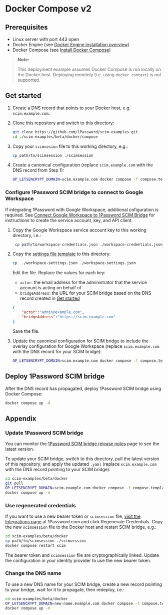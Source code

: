 # Docker Compose v2

## Prerequisites

- Linux server with port 443 open
- Docker Engine (see [Docker Engine installation overview](https://docs.docker.com/engine/install/#server))
- Docker Compose (see [Install Docker Compose](https://docs.docker.com/compose/install/))

> **Note:**
>
> This deployment example assumes Docker Compose is run locally on the Docker
> host. Deploying remotely (i.e. using `docker context`) is _not_ supported.

## Get started

1. Create a DNS record that points to your Docker host, e.g. `scim.example.com`.

2. Clone this repository and switch to this directory:

    ```sh
    git clone https://github.com/1Password/scim-examples.git
    cd ./scim-examples/beta/docker/compose
    ```

3. Copy your `scimsesion` file to this working directory, e.g.:

    ```sh
    cp path/to/scimsession ./scimsession
    ```

4. Create a canonical configuration (replace `scim.example.com` with the DNS record from Step 1):

    ```sh
    OP_LETSENCRYPT_DOMAIN=scim.example.com docker compose -f compose.template.yaml convert > compose.yaml
    ```

### Configure 1Password SCIM bridge to connect to Google Workspace

If integrating 1Password with Google Workspace, additional cofiguration is required. See [Connect Google Workspace to 1Password SCIM Bridge](https://support.1password.com/scim-google-workspace/#step-1-create-a-google-service-account-key-and-api-client) for instructions to create the service account, key, and API client.

1. Copy the Google Workspace service account key to this working directory, i.e.:

    ```sh
     cp path/to/workspace-credentials.json ./workspace-credentials.json
     ```

2. Copy the [settings file template](/beta/workspace-settings.json) to this directory:

    ```sh
    cp ../workspace-settings.json ./workspace-settings.json
    ```

    Edit the file. Replace the values for each key:

    - `actor`: the email address for the administrator that the service account is acting on behalf of
    - `bridgeAddress`: the URL for your SCIM bridge based on the DNS record created in [Get started](#get-started)

    ```json
    {
        "actor":"admin@example.com",
        "bridgeAddress":"https://scim.example.com"
    }
    ```

    Save the file.

3. Update the canonical configuration for SCIM bridge to include the overlay configuration for Google Workspace (replace `scim.example.com` with the DNS record for your SCIM bridge):

    ```sh
    OP_LETSENCRYPT_DOMAIN=scim.example.com docker compose -f compose.template.yaml -f compose.gw.yaml convert > compose.yaml
    ```

## Deploy 1Password SCIM bridge

After the DNS record has propagated, deploy 1Password SCIM bridge using Docker Compose:

```sh
docker compose up -d
```

## Appendix

### Update 1Password SCIM bridge

You can monitor the [1Password SCIM bridge release notes](https://app-updates.agilebits.com/product_history/SCIM) page to see the latest version.

To update your SCIM bridge, switch to this directory, pull the latest version of this repository, and apply the updated `.yaml` (replace `scim.example.com` with the DNS record pointing to your SCIM bridge):

```sh
cd scim-examples/beta/docker
git pull
OP_LETSENCRYPT_DOMAIN=scim.example.com docker compose -f compose.template.yaml [-f compose.gw.yaml] convert > compose.yaml
docker compose up -d
```

### Use regenerated credentials

If you want to use a new bearer token or `scimsession` file, [visit the Integrations page](https://start.1password.com/integrations/provisioning) at 1Password.com and click Regenerate Credentials. Copy the new `scimsession` file to the Docker host and restart SCIM bridge, e.g.:

```sh
cd scim-examples/beta/docker
cp path/to/scimsession ./scimsession
docker compose restart scim
```

The bearer token and `scimsession` file are cryptographically linked. Update the configuration in your identity provider to use the new bearer token.

### Change the DNS name

To use a new DNS name for your SCIM bridge, create a new record pointing to your bridge, wait for it to propagate, then redeploy, i.e.:

```sh
cd scim-examples/beta/docker
OP_LETSENCRYPT_DOMAIN=new-name.example.com docker compose -f compose.template.yaml [-f compose.gw.yaml] convert > compose.yaml
docker compose up -d
```
